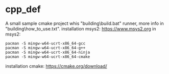 # cpp_def

A small sample cmake project whis "building\build.bat" runner, more info in "building\how_to_use.txt".
installation msys2: https://www.msys2.org
in msys2:
```
pacman -S mingw-w64-ucrt-x86_64-gcc
pacman -S mingw-w64-ucrt-x86_64-g++
pacman -S mingw-w64-ucrt-x86_64-ninja
pacman -S mingw-w64-ucrt-x86_64-cmake
```
installation cmake: https://cmake.org/download/
